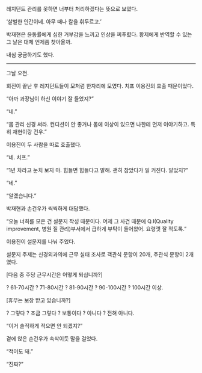 레지던트 관리를 못하면 너부터 처리하겠다는 뜻으로 보였다.

‘살벌한 인간이네. 아무 때나 칼을 휘두르고.’

박재현은 윤동률에게 심한 거부감을 느끼고 인상을 찌푸렸다. 황제에게 반역할 수 있는 그 날은 대체 언제쯤 찾아올까.

내심 궁금하기도 했다.

* * *

그날 오전.

회진이 끝난 후 레지던트들이 모처럼 한자리에 모였다. 치프 이용진의 호출 때문이었다.

“아까 과장님이 하신 이야기 잘 들었지?”

“네.”

“몸 관리 신경 써라. 컨디션이 안 좋거나 몸에 이상이 있으면 나한테 먼저 이야기하고. 특히 재현이랑 건우.”

이용진이 두 사람을 따로 호출했다.

“네. 치프.”

“1년 차라고 눈치 보지 마. 힘들면 힘들다고 말해. 괜히 참았다가 일 커진다. 알았지?”

“네.”

“알겠습니다.”

박재현과 손건우가 씩씩하게 대답했다.

“오늘 너희를 모은 건 설문지 작성 때문이다. 어제 그 사건 때문에 Q.I(Quality improvement, 병원 질 관리)부서에서 급하게 부탁이 들어왔어. 요령껏 잘 적도록.”

이용진이 설문지를 나눠 주었다.

설문지 주제는 신경외과의에 근무 실태 조사로 객관식 문항이 20개, 주관식 문항이 2개였다.

[다음 중 주당 근무시간은 어떻게 되십니까?]

? 61-70시간 ? 71-80시간 ? 81-90시간 ? 90-100시간 ? 100시간 이상.

[휴무는 보장 받고 있습니까?]

? 그렇다 ? 조금 그렇다 ? 보통이다 ? 아니다 ? 전혀 아니다.

“이거 솔직하게 적으면 안 되겠지?”

곁에 앉은 손건우가 속삭이듯 말을 걸었다.

“적어도 돼.”

“진짜?”